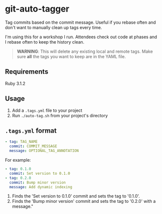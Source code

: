 # git-auto-tagger

Tag commits based on the commit message. Useful if you rebase often and don't want to manually clean up tags every time.

I'm using this for a workshop I run. Attendees check out code at phases and I rebase often to keep the history clean.

> **WARNING**: This will delete any existing local and remote tags.
> Make sure **all** the tags you want to keep are in the YAML file.

## Requirements

Ruby 3.1.2

## Usage

1. Add a `.tags.yml` file to your project
1. Run `./auto-tag.sh` from your project's directory

## `.tags.yml` format

```yaml
- tag: TAG_NAME
  commit: COMMIT_MESSAGE
  message: OPTIONAL_TAG_ANNOTATION
```

For example:

```yaml
- tag: 0.1.0
  commit: Set version to 0.1.0
- tag: 0.2.0
  commit: Bump minor version
  message: Add dynamic indexing
```

1. Finds the 'Set version to 0.1.0' commit and sets the tag to '0.1.0'.
1. Finds the 'Bump minor version' commit and sets the tag to '0.2.0' with a message."
